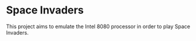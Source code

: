 # Space Invaders

This project aims to emulate the Intel 8080 processor in order to play Space Invaders.